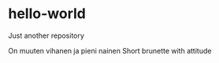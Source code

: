 # hello-world
Just another repository

On muuten vihanen ja pieni nainen
Short brunette with attitude
